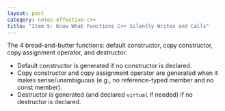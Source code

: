 ```yaml
---
layout: post
category: notes-effective-c++
title: "Item 5: Know What Functions C++ Silently Writes and Calls"
---
```


The 4 bread-and-butter functions: default constructor, copy constructor, copy assignment operator, and destructor.

* Default constructor is generated if no constructor is declared.
* Copy constructor and copy assignment operator are generated when it makes sense/unambiguous (e.g., no reference-typed member and no const member).
* Destructor is generated (and declared `virtual` if needed) if no destructor is declared.
